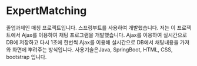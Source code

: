 # ExpertMatching
졸업과제인 매칭 프로젝트입니다.
스프링부트를 사용하여 개발했습니다.
저는 이 프로젝트에서 Ajax를 이용하여 채팅 프로그램을 개발했습니다.
Ajax를 이용하여 실시간으로 DB에 저장하고 다시 1초에 한번씩 Ajax를 이용해 실시간으로 DB에서 채팅내용을 가져와 화면에 뿌려주는 방식입니다. 
사용기술은Java, SpringBoot, HTML, CSS, bootstrap 입니다.
